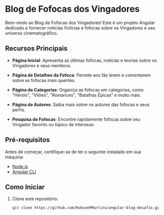 # Blog de Fofocas dos Vingadores

Bem-vindo ao Blog de Fofocas dos Vingadores! Este é um projeto Angular dedicado a fornecer notícias fictícias e fofocas sobre os Vingadores e seu universo cinematográfico.

## Recursos Principais

- **Página Inicial**: Apresenta as últimas fofocas, notícias e teorias sobre os Vingadores e seus membros.

- **Página de Detalhes da Fofoca**: Permite aos fãs lerem e comentarem sobre as fofocas mais quentes.

- **Página de Categorias**: Organiza as fofocas em categorias, como "Heróis", "Vilões", "Romances", "Batalhas Épicas" e muito mais.

- **Página de Autores**: Saiba mais sobre os autores das fofocas e seus perfis.

- **Pesquisa de Fofocas**: Encontre rapidamente fofocas sobre seu Vingador favorito ou tópico de interesse.

## Pré-requisitos

Antes de começar, certifique-se de ter o seguinte instalado em sua máquina:

- [Node.js](https://nodejs.org/)
- [Angular CLI](https://angular.io/cli)

## Como Iniciar

1. Clone este repositório:

   ```bash
   git clone https://github.com/RobsonPMartins/angular-blog-desafio.git
